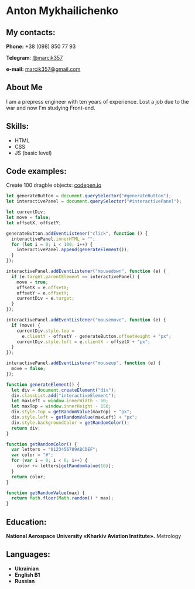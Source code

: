 # Anton Mykhailichenko
## My contacts:

__Phone:__ +38 (098) 850 77 93

__Telegram__: [@marcik357](https://t.me/marcik357)

__e-mail:__ [marcik357@gmail.com](mailto:marcik357@gmail.com)

## About Me
I am a prepress engineer with ten years of experience. Lost a job due to the war and now I'm studying Front-end.

## Skills:
* HTML
* CSS
* JS (basic level)

## Code examples:
Create 100 dragble objects:
[codepen.io](https://codepen.io/marcik357/pen/WNJvJQa)
```javascript
let generateButton = document.querySelector("#generateButton");
let interactivePanel = document.querySelector("#interactivePanel");

let currentDiv;
let move = false;
let offsetX, offsetY;

generateButton.addEventListener("click", function () {
  interactivePanel.innerHTML = "";
  for (let i = 0; i < 100; i++) {
    interactivePanel.append(generateElement());
  }
});

interactivePanel.addEventListener("mousedown", function (e) {
  if (e.target.parentElement == interactivePanel) {
    move = true;
    offsetX = e.offsetX;
    offsetY = e.offsetY;
    currentDiv = e.target;
  }
});

interactivePanel.addEventListener("mousemove", function (e) {
  if (move) {
    currentDiv.style.top =
      e.clientY - offsetY - generateButton.offsetHeight + "px";
    currentDiv.style.left = e.clientX - offsetX + "px";
  }
});

interactivePanel.addEventListener("mouseup", function (e) {
  move = false;
});

function generateElement() {
  let div = document.createElement("div");
  div.classList.add("interactiveElement");
  let maxLeft = window.innerWidth - 50;
  let maxTop = window.innerHeight - 150;
  div.style.top = getRandomValue(maxTop) + "px";
  div.style.left = getRandomValue(maxLeft) + "px";
  div.style.backgroundColor = getRandomColor();
  return div;
}

function getRandomColor() {
  var letters = "0123456789ABCDEF";
  var color = "#";
  for (var i = 0; i < 6; i++) {
    color += letters[getRandomValue(16)];
  }
  return color;
}

function getRandomValue(max) {
  return Math.floor(Math.random() * max);
}

```

## Education:
**National Aerospace University «Kharkiv Aviation Institute».**
 Metrology
 
## Languages:
 * **Ukrainian**
 * **English B1**
 * **Russian**
